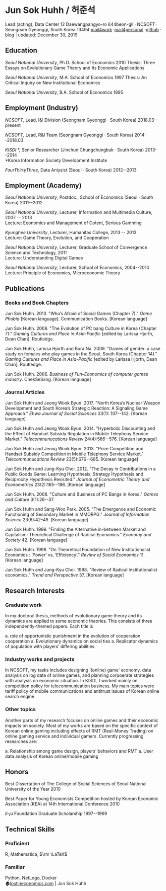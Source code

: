 
# Jun Sok Huhh / 허준석

Lead (acting), Data Center 
12 Daewangpangyo-ro 644beon-gil &#183; NCSOFT &#183; Seongnam Gyeonggi, South Korea 13494 
[mail4work](junsokhuhh@ncsoft.com) &#183;[mail4personal](anarinsk@gmail.com) &#183;[github](https://github.com/anarinsk) &#183; [blog](http://lostineconomics.com) &vert; updated: December 30, 2019

## Education

*Seoul National University*, Ph.D. School of Economics 2010 
Thesis: Three Essays on Evolutionary Game Theory and Its Economic Applications 

*Seoul National University*, M.A. School of Economics 1997 
Thesis: An Critical Inquiry on New Institutional Economics  

*Seoul National University*, B.A. School of Economics 1995

## Employment (Industry)

*NCSOFT*, Lead, I&I Division (Seongnam Gyeonggi &#183; South Korea) 2018.03--present 

*NCSOFT*, Lead, R&I Team (Seongnam Gyeonggi &#183; South Korea) 2014--2018.03

*KISDI* \*, Senior Researcher (Jinchun Chungchungbuk &#183; South Korea) 2013--2014 </br> 
*Korea Information Society Development Institute

*FourThirtyThree*, Data Anlysist (Seoul &#183; South Korea) 2012--2013

## Employment (Academy)

*Seoul National University*, Postdoc., School of Economics (Seoul &#183; South Korea) 2011--2012

*Seoul National University*, Lecturer, Information and Multimedia Culture, 2007 -- 2013 </br>
Lecture: Economics and Management of Cotent, Serious Gamming

*Kyunghee University*, Lecturer, Humanitas College, 2013 -- 2013 </br>
Lecture: Game Theory, Evolution, and Cooperation

*Seoul National University*, Lecturer, Graduate School of Convergence Science and Technology, 2011 </br>
Lecture: Understanding Digital Games

*Seoul National University*, Lecturer, School of Economics, 2004--2010 
Lecture: Principle of Economics, Microeconomic Theory


## Publications

### Books and Book Chapters 

Jun Sok Huhh. 2013. "Who’s Afraid of Social Games (Chapter 7)." *Game Phobia* [Korean language]. Communication Books. [Korean language]

Jun Sok Huhh. 2009. "The Evolution of PC bang Culture in Korea (Chapter 7)." *Gaming Cultures and Place in Asia-Pacific* [edited by Larissa Hjorth, Dean Chan]. Routledge.

Jun Sok Huhh, Larissa Hjorth and Bora Na. 2009. "Games of gender: a case study on females who play games in the Seoul, South Korea (Chapter 14)." *Gaming Cultures and Place in Asia-Pacific* [edited by Larissa Hjorth, Dean Chan]. Routledge.

Jun Sok Huhh. 2006. *Business of Fun–Economics of computer games industry*. ChekSeSang. [Korean language]

### Journal Articles

Jun Sok Huhh and Jeong Wook Byun. 2017. "North Korea’s Nuclear Weapon Development and South Korea’s Strategic Reaction: A Signaling Game Approach." *Ehwa Journal of Social Sciences* 33(1): 107--142. [Korean language]

Jun Sok Huhh and Jeong Wook Byun. 2014. "Hyperbolic Discounting and the Effect of Handset Subsidy Regulation in Mobile Telephony Service Market." *Telecommunucations Review* 24(4):566--576. [Korean language]

Jun Sok Huhh and Jeong Wook Byun. 2013. "Price Competition and Handset Subsidy Competition in Mobile Telephony Service Market." *Telecommunucations Review* 23(5):676--685. [Korean language]

Jun Sok Huhh and Jung-Kyu Choi. 2012. "The Decay in Contributions in a Public Goods Game: Learning Hypothesis, Strategy Hypothesis and Reciprocity Hypothesis Revisited." *Journal of Econometric Theory and Econometrics* 23(2):165--186. [Korean language]

Jun Sok Huhh. 2008. "Culture and Business of PC Bangs in Korea." *Games and Culture* 3(1):26--37.

Jun Sok Huhh and Sang-Woo Park. 2005. "The Emergence and Economic Functioning of Secondary Market in MMORPG." *Journal of Information Science* 23(6):42–49. [Korean language]

Jun Sok Huhh. 1999. "Finding the Alternative in-between Market and Capitalism: Theoretical Challenge of Radical Economics." *Economy and Society* 42. [Korean language]

Jun Sok Huhh. 1998. "On Theoretical Foundation of New Institutionalist Economics : ‘Power’ vs, ‘Efficiency’." *Review of Social Economics* 11. [Korean language]

Jun Sok Huhh and Jung-Kyu Choi. 1998. "Review of Radical Institutionalist economics." *Trend and Perspective* 37. [Korean language]

## Research Interests 

### Graduate work 

In my doctoral thesis, methods of evolutionary game theory and its dynamics are applied to some economic theories. This consists of three independently-themed papers. Each title is 

  a. role of opportunistic punishment in the evolution of cooperation cooperation
  a. Evolutionary dynamics on social ties
  a. Replicator dynamics of population with players’ differing abilities.

### Industry works and projects

In NCSOFT, my tasks includes designing ’(online) game’ economy, data analysis on log data of online games, and planning corpoerate strategies with analysis on economic situation. In KISDI, I worked mainly on competition policy for telecommunication business. My main topics were tariff policy of mobile communications and antitrust issues of Korean online search engine.

### Other topics 

Another parts of my research focuses on online games and their economic impacts on society. Most of my works are based on the specific context of Korean online gaming including effects of RMT (Real-Money Trading) on online gaming
service and individual gamers. Currently progressing researches are:
  
  a. Relationship among game design, players’ behaviors and RMT
  a. User data analysis of Korean online/mobile gaming

## Honors 

Best Dissertation of The College of Social Sciences of Seoul National University of the Year 2010

Best Paper for Young Economists Competition hosted by Korean Economic Association (KEA) at 14th International Conference 2010

*Il-ju* Foundation Graduate Scholarship 1997--1999


## Technical Skills 

### Proficient
R, Mathematica, $\rm \LaTeX$

### Familiar
Python, NetLogo, Docker
<br>
:house:[lostineconomics.com](http://lostineconomics.com) | Jun Sok Huhh 
<!--stackedit_data:
eyJoaXN0b3J5IjpbMTUyMTc3MjE4NywtMTQ5NTU0OTkyMF19
-->